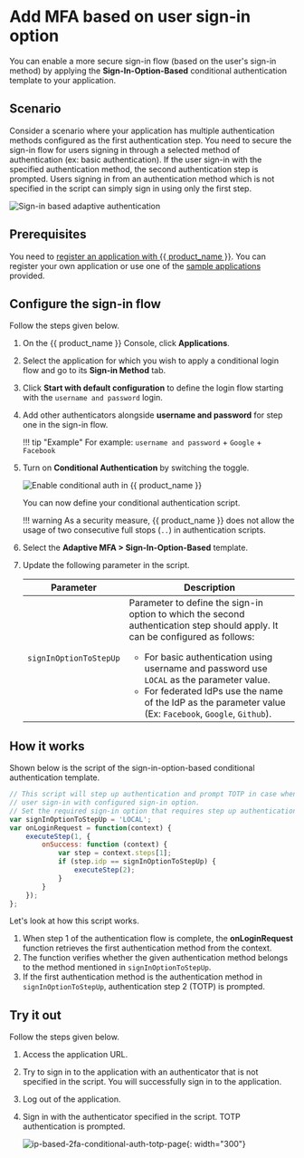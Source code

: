 # Add MFA based on user sign-in option

You can enable a more secure sign-in flow (based on the user's sign-in method) by applying the **Sign-In-Option-Based** conditional authentication template to your application.

## Scenario

Consider a scenario where your application has multiple authentication methods configured as the first authentication step. You need to secure the sign-in flow for users signing in through a selected method of authentication (ex: basic authentication). If the user sign-in with the specified authentication method, the second authentication step is prompted.
Users signing in from an authentication method which is not specified in the script can simply sign in using only the first step.

![Sign-in based adaptive authentication]({{base_path}}/assets/img/guides/conditional-auth/signin-based-adaptive-auth.png)

## Prerequisites

You need to [register an application with {{ product_name }}]({{base_path}}/guides/applications/). You can register your own application or use one of the [sample applications]({{base_path}}/get-started/try-samples/) provided.

## Configure the sign-in flow

Follow the steps given below.

1. On the {{ product_name }} Console, click **Applications**.
2. Select the application for which you wish to apply a conditional login flow and go to its **Sign-in Method** tab.
3. Click **Start with default configuration** to define the login flow starting with the `username and password` login.
4. Add other authenticators alongside **username and password** for step one in the sign-in flow.

     !!! tip "Example"
        For example:  `username and password` + `Google` + `Facebook`

5. Turn on **Conditional Authentication** by switching the toggle.

   ![Enable conditional auth in {{ product_name }}]({{base_path}}/assets/img/guides/conditional-auth/enable-conditional-auth.png)

   You can now define your conditional authentication script.

   !!! warning
       As a security measure, {{ product_name }} does not allow the usage of two consecutive full stops (`..`) in authentication scripts.

6. Select the **Adaptive MFA > Sign-In-Option-Based** template.
7. Update the following parameter in the script.

    <table>
        <thead>
            <tr>
                <th>Parameter</th>
                <th>Description</th>
            </tr>
        </thead>
        <tbody>
            <tr>
                <td><code>signInOptionToStepUp</code></td>
                <td>Parameter to define the sign-in option to which the second authentication step should apply. It can be configured as follows:
                    <ul>
                    <li>For basic authentication using username and password use <code>LOCAL</code> as the parameter value.</li>
                    <li>For federated IdPs use the name of the IdP as the parameter value (Ex: <code>Facebook</code>, <code>Google</code>, <code>Github</code>).</li>
                    </ul>
                </td>
            </tr>
        </tbody>
    </table>

## How it works

Shown below is the script of the sign-in-option-based conditional authentication template.

```js
// This script will step up authentication and prompt TOTP in case when
// user sign-in with configured sign-in option.
// Set the required sign-in option that requires step up authentication.
var signInOptionToStepUp = 'LOCAL';
var onLoginRequest = function(context) {
    executeStep(1, {
        onSuccess: function (context) {
            var step = context.steps[1];
            if (step.idp == signInOptionToStepUp) {
                executeStep(2);
            }
        }
    });
};
```

Let's look at how this script works.

1. When step 1 of the authentication flow is complete, the **onLoginRequest** function retrieves the first authentication method from the context.
2. The function verifies whether the given authentication method belongs to the method mentioned in ```signInOptionToStepUp```.
3. If the first authentication method is the authentication method in ```signInOptionToStepUp```, authentication step 2 (TOTP) is prompted.

## Try it out

Follow the steps given below.

1. Access the application URL.
2. Try to sign in to the application with an authenticator that is not specified in the script. You will successfully sign in to the application.
3. Log out of the application.
4. Sign in with the authenticator specified in the script. TOTP authentication is prompted.

    ![ip-based-2fa-conditional-auth-totp-page]({{base_path}}/assets/img/guides/conditional-auth/enter-otp-token.png){: width="300"}